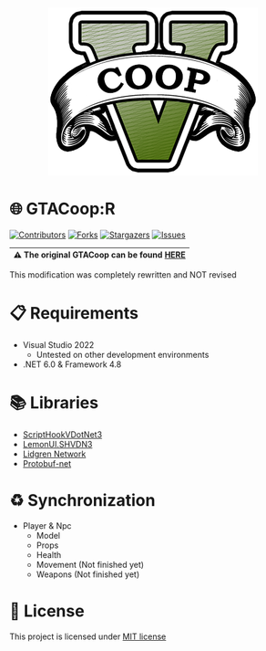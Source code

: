 <p align="center">
  <img src="Images/LOGO.png?raw=true" alt="GTACoop:R Image"/>
</p>

# 🌐 GTACoop:R
[![Contributors][contributors-shield]][contributors-url]
[![Forks][forks-shield]][forks-url]
[![Stargazers][stars-shield]][stars-url]
[![Issues][issues-shield]][issues-url]

| :warning: The original GTACoop can be found [HERE](https://gtacoop.com/) |
| --- |

This modification was completely rewritten and NOT revised

# 📋 Requirements
- Visual Studio 2022
  - Untested on other development environments
- .NET 6.0 & Framework 4.8

# 📚 Libraries
- [ScriptHookVDotNet3](https://github.com/crosire/scripthookvdotnet/tree/0333095099a20a266c4f17dc52d21c608d1082de)
- [LemonUI.SHVDN3](https://github.com/justalemon/LemonUI/tree/a29f73120fc4f473cdfd14104aaef77f1a1b76e5)
- [Lidgren Network](https://github.com/lidgren/lidgren-network-gen3/tree/f99b006d9af8a9a230ba7c5ce0320fc727ebae0c)
- [Protobuf-net](https://www.nuget.org/packages/protobuf-net/2.4.6)

# ♻️ Synchronization
- Player & Npc
  - Model
  - Props
  - Health
  - Movement (Not finished yet)
  - Weapons (Not finished yet)

# 📝 License
This project is licensed under [MIT license](https://github.com/EntenKoeniq/GTACoop-R/blob/main/LICENSE)

[contributors-shield]: https://img.shields.io/github/contributors/EntenKoeniq/GTACoop-R.svg?style=for-the-badge
[contributors-url]: https://github.com/EntenKoeniq/GTACoop-R/graphs/contributors
[forks-shield]: https://img.shields.io/github/forks/EntenKoeniq/GTACoop-R.svg?style=for-the-badge
[forks-url]: https://github.com/EntenKoeniq/GTACoop-R/network/members
[stars-shield]: https://img.shields.io/github/stars/EntenKoeniq/GTACoop-R.svg?style=for-the-badge
[stars-url]: https://github.com/EntenKoeniq/GTACoop-R/stargazers
[issues-shield]: https://img.shields.io/github/issues/EntenKoeniq/GTACoop-R.svg?style=for-the-badge
[issues-url]: https://github.com/EntenKoeniq/GTACoop-R/issues
